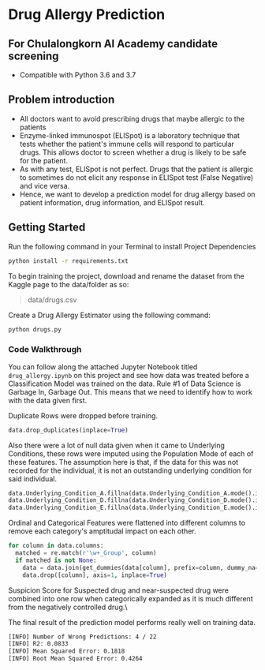 # Drug Allergy Prediction

## For Chulalongkorn AI Academy candidate screening

* Compatible with Python 3.6 and 3.7

## Problem introduction

* All doctors want to avoid prescribing drugs that maybe allergic to the patients
* Enzyme-linked immunospot (ELISpot) is a laboratory technique that tests whether the patient's immune cells will respond to particular drugs. This allows doctor to screen whether a drug is likely to be safe for the patient.
* As with any test, ELISpot is not perfect. Drugs that the patient is allergic to sometimes do not elicit any response in ELISpot test (False Negative) and vice versa.
* Hence, we want to develop a prediction model for drug allergy based on patient information, drug information, and ELISpot result.

## Getting Started

Run the following command in your Terminal to install Project Dependencies

```sh
python install -r requirements.txt
```

To begin training the project, download and rename the dataset from the Kaggle page to the data/folder as so:

> data/drugs.csv  

Create a Drug Allergy Estimator using the following command:

```sh
python drugs.py
```

### Code Walkthrough

You can follow along the attached Jupyter Notebook titled `drug_allergy.ipynb` on this project and see how data was treated before a Classification Model was trained on the data.
Rule #1 of Data Science is Garbage In, Garbage Out. This means that we need to identify how to work with the data given first. 

Duplicate Rows were dropped before training.

```python
data.drop_duplicates(inplace=True)
```

Also there were a lot of null data given when it came to Underlying Conditions, these rows were imputed using the Population Mode of each of these features.
The assumption here is that, if the data for this was not recorded for the individual, it is not an outstanding underlying condition for said individual.

```python
data.Underlying_Condition_A.fillna(data.Underlying_Condition_A.mode().iloc[0], inplace=True)  
data.Underlying_Condition_D.fillna(data.Underlying_Condition_D.mode().iloc[0], inplace=True)  
data.Underlying_Condition_E.fillna(data.Underlying_Condition_E.mode().iloc[0], inplace=True)  
```

Ordinal and Categorical Features were flattened into different columns to remove each category's amptitudal impact on each other.

```python
for column in data.columns:  
  matched = re.match(r'\w+_Group', column)  
  if matched is not None:  
    data = data.join(get_dummies(data[column], prefix=column, dummy_na=True))  
    data.drop([column], axis=1, inplace=True)  
```

Suspicion Score for Suspected drug and near-suspected drug were combined into one row when categorically expanded as it is much different from the negatively controlled drug.\

The final result of the prediction model performs really well on training data.
```sh
[INFO] Number of Wrong Predictions: 4 / 22
[INFO] R2: 0.0833
[INFO] Mean Squared Error: 0.1818
[INFO] Root Mean Squared Error: 0.4264
```